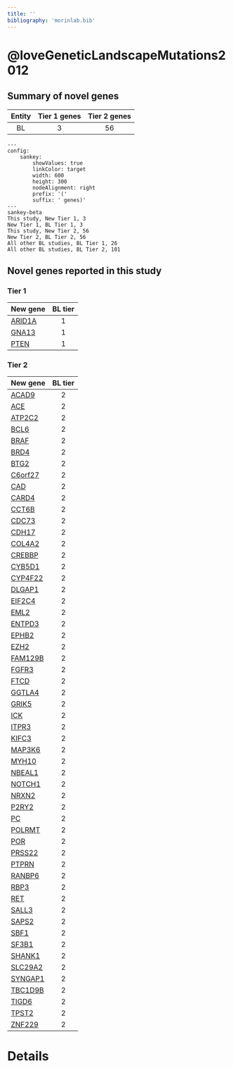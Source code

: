 ```yaml
---
title: ''
bibliography: 'morinlab.bib'
---
```


# @loveGeneticLandscapeMutations2012
## Summary of novel genes

|Entity| Tier 1 genes| Tier 2 genes|
|:-:|:-:|:-:|
|BL|3|56|
```mermaid
---
config:
    sankey:
        showValues: true
        linkColor: target
        width: 600
        height: 300
        nodeAlignment: right
        prefix: '('
        suffix: ' genes)'
---
sankey-beta
This study, New Tier 1, 3
New Tier 1, BL Tier 1, 3
This study, New Tier 2, 56
New Tier 2, BL Tier 2, 56
All other BL studies, BL Tier 1, 26
All other BL studies, BL Tier 2, 101
```

## Novel genes reported in this study

### Tier 1
|New gene|BL tier|
|:-|:-:|
|[ARID1A](../ARID1A)|1 |
|[GNA13](../GNA13)|1 |
|[PTEN](../PTEN)|1 |

### Tier 2
|New gene|BL tier|
|:-|:-:|
|[ACAD9](../ACAD9)|2 |
|[ACE](../ACE)|2 |
|[ATP2C2](../ATP2C2)|2 |
|[BCL6](../BCL6)|2 |
|[BRAF](../BRAF)|2 |
|[BRD4](../BRD4)|2 |
|[BTG2](../BTG2)|2 |
|[C6orf27](../C6orf27)|2 |
|[CAD](../CAD)|2 |
|[CARD4](../CARD4)|2 |
|[CCT6B](../CCT6B)|2 |
|[CDC73](../CDC73)|2 |
|[CDH17](../CDH17)|2 |
|[COL4A2](../COL4A2)|2 |
|[CREBBP](../CREBBP)|2 |
|[CYB5D1](../CYB5D1)|2 |
|[CYP4F22](../CYP4F22)|2 |
|[DLGAP1](../DLGAP1)|2 |
|[EIF2C4](../EIF2C4)|2 |
|[EML2](../EML2)|2 |
|[ENTPD3](../ENTPD3)|2 |
|[EPHB2](../EPHB2)|2 |
|[EZH2](../EZH2)|2 |
|[FAM129B](../FAM129B)|2 |
|[FGFR3](../FGFR3)|2 |
|[FTCD](../FTCD)|2 |
|[GGTLA4](../GGTLA4)|2 |
|[GRIK5](../GRIK5)|2 |
|[ICK](../ICK)|2 |
|[ITPR3](../ITPR3)|2 |
|[KIFC3](../KIFC3)|2 |
|[MAP3K6](../MAP3K6)|2 |
|[MYH10](../MYH10)|2 |
|[NBEAL1](../NBEAL1)|2 |
|[NOTCH1](../NOTCH1)|2 |
|[NRXN2](../NRXN2)|2 |
|[P2RY2](../P2RY2)|2 |
|[PC](../PC)|2 |
|[POLRMT](../POLRMT)|2 |
|[POR](../POR)|2 |
|[PRSS22](../PRSS22)|2 |
|[PTPRN](../PTPRN)|2 |
|[RANBP6](../RANBP6)|2 |
|[RBP3](../RBP3)|2 |
|[RET](../RET)|2 |
|[SALL3](../SALL3)|2 |
|[SAPS2](../SAPS2)|2 |
|[SBF1](../SBF1)|2 |
|[SF3B1](../SF3B1)|2 |
|[SHANK1](../SHANK1)|2 |
|[SLC29A2](../SLC29A2)|2 |
|[SYNGAP1](../SYNGAP1)|2 |
|[TBC1D9B](../TBC1D9B)|2 |
|[TIGD6](../TIGD6)|2 |
|[TPST2](../TPST2)|2 |
|[ZNF229](../ZNF229)|2 |


# Details

